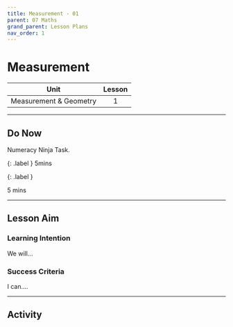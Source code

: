 ```yaml
---
title: Measurement - 01
parent: 07 Maths
grand_parent: Lesson Plans
nav_order: 1
---
```


# Measurement

| Unit                   | Lesson |
| ---------------------- | :----: |
| Measurement & Geometry |   1    |

---

## Do Now

Numeracy Ninja Task.

{: .label } 5mins

{: .label }

5 mins

----

## Lesson Aim

### Learning Intention

We will...

### Success Criteria

I can....

-----

## Activity